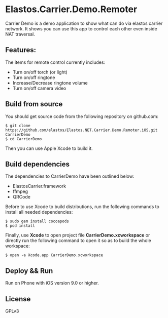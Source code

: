 Elastos.Carrier.Demo.Remoter
============================

Carrier Demo is a demo application to show what can do via elastos carrier network. It shows you can use this app to control each other even inside NAT traversal.

## Features:

The items for remote control currently includes:

- Turn on/off torch (or light)
- Turn on/off ringtone
- Increase/Decrease ringtone volume
- Turn on/off camera video

## Build from source

You should get source code from the following repository on github.com:

```shell
$ git clone https://github.com/elastos/Elastos.NET.Carrier.Demo.Remoter.iOS.git CarrierDemo
$ cd CarrierDemo
```
Then you can use Apple Xcode to build it.

## Build dependencies

The dependencies to CarrierDemo have been outlined below:

- ElastosCarrier.framework
- ffmpeg
- QRCode

Before to use Xcode to build distributions, run the following commands to install all needed dependencies:

```shell
$ sudo gem install cocoapods
$ pod install
```

Finally, use **Xcode** to open project file **CarrierDemo.xcworkspace** or directly run the following command to open it so as to build the whole workspace:

```shell
$ open -a Xcode.app CarrierDemo.xcworkspace
```

## Deploy && Run

Run on Phone with iOS version 9.0 or higher.

## License

GPLv3
